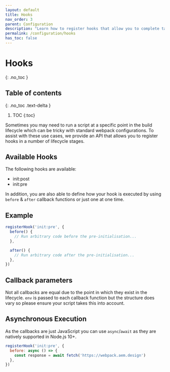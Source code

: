 ```yaml
---
layout: default
title: Hooks
nav_order: 3
parent: Configuration
description: "Learn how to register hooks that allow you to complete tasks at different lifecycle stages"
permalink: /configuration/hooks
has_toc: false
---
```


# Hooks
{: .no_toc }

## Table of contents
{: .no_toc .text-delta }

1. TOC
{:toc}

Sometimes you may need to run a script at a specific point in the build lifecycle which can be tricky with standard webpack configurations. To assist with these use cases, we provide an API that allows you to register hooks in a number of lifecycle stages.

## Available Hooks
The following hooks are available:

- init:post
- init:pre

In addition, you are also able to define how your hook is executed by using `before` & `after` callback functions or just one at one time.

## Example
```js
registerHook('init:pre', {
  before() {
    // Run arbitrary code before the pre-initialisation...
  },

  after() {
    // Run arbitrary code after the pre-initialisation...
  },
})
```

## Callback parameters
Not all callbacks are equal due to the point in which they exist in the lifecycle. `env` is passed to each callback function but the structure does vary so please ensure your script takes this into account.

## Asynchronous Execution
As the callbacks are just JavaScript you can use `async`/`await` as they are natively supported in Node.js 10+.

```js
registerHook('init:pre', {
  before: async () => {
    const response = await fetch('https://webpack.aem.design')
  },
})
```
